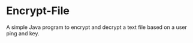 # Encrypt-File
A simple Java program to encrypt and decrypt a text file based on a user ping and key. 

